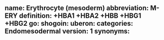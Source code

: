 name: Erythrocyte (mesoderm)
abbreviation: M-ERY
definition: +HBA1 +HBA2 +HBB +HBG1 +HBG2
go:
shogoin: 
uberon:
categories: Endomesodermal
version: 1
synonyms:
---


